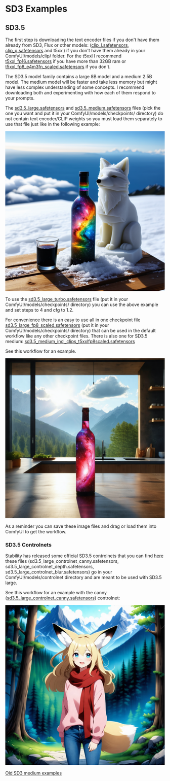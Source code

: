 # SD3 Examples

## SD3.5

The first step is downloading the text encoder files if you don't have them already from SD3, Flux or other models: ([clip_l.safetensors](https://huggingface.co/Comfy-Org/stable-diffusion-3.5-fp8/blob/main/text_encoders/clip_l.safetensors), [clip_g.safetensors](https://huggingface.co/Comfy-Org/stable-diffusion-3.5-fp8/blob/main/text_encoders/clip_g.safetensors) and t5xxl) if you don't have them already in your ComfyUI/models/clip/ folder. For the t5xxl I recommend [t5xxl_fp16.safetensors](https://huggingface.co/Comfy-Org/stable-diffusion-3.5-fp8/blob/main/text_encoders/t5xxl_fp16.safetensors) if you have more than 32GB ram or [t5xxl_fp8_e4m3fn_scaled.safetensors](https://huggingface.co/Comfy-Org/stable-diffusion-3.5-fp8/blob/main/text_encoders/t5xxl_fp8_e4m3fn_scaled.safetensors) if you don't.

The SD3.5 model family contains a large 8B model and a medium 2.5B model. The medium model will be faster and take less memory but might have less complex understanding of some concepts. I recommend downloading both and experimenting with how each of them respond to your prompts.

The [sd3.5_large.safetensors](https://huggingface.co/stabilityai/stable-diffusion-3.5-large/tree/main) and [sd3.5_medium.safetensors](https://huggingface.co/stabilityai/stable-diffusion-3.5-medium/tree/main) files (pick the one you want and put it in your ComfyUI/models/checkpoints/ directory) do not contain text encoder/CLIP weights so you must load them separately to use that file just like in the following example:

![Example](sd3.5_text_encoders_example.png)

To use the [sd3.5_large_turbo.safetensors](https://huggingface.co/stabilityai/stable-diffusion-3.5-large-turbo/tree/main) file (put it in your ComfyUI/models/checkpoints/ directory) you can use the above example and set steps to 4 and cfg to 1.2.

For convenience there is an easy to use all in one checkpoint file [sd3.5_large_fp8_scaled.safetensors](https://huggingface.co/Comfy-Org/stable-diffusion-3.5-fp8/blob/main/sd3.5_large_fp8_scaled.safetensors) (put it in your ComfyUI/models/checkpoints/ directory) that can be used in the default workflow like any other checkpoint files. There is also one for SD3.5 medium: [sd3.5_medium_incl_clips_t5xxlfp8scaled.safetensors](https://huggingface.co/Comfy-Org/stable-diffusion-3.5-fp8/blob/main/sd3.5_medium_incl_clips_t5xxlfp8scaled.safetensors)

See this workflow for an example.

![Example](sd3.5_simple_example.png)

As a reminder you can save these image files and drag or load them into ComfyUI to get the workflow.

### SD3.5 Controlnets

Stability has released some official SD3.5 controlnets that you can find [here](https://huggingface.co/stabilityai/stable-diffusion-3.5-controlnets) these files (sd3.5_large_controlnet_canny.safetensors, sd3.5_large_controlnet_depth.safetensors, sd3.5_large_controlnet_blur.safetensors) go in your ComfyUI/models/controlnet directory and are meant to be used with SD3.5 large.

See this workflow for an example with the canny ([sd3.5_large_controlnet_canny.safetensors](https://huggingface.co/stabilityai/stable-diffusion-3.5-controlnets/tree/main)) controlnet:

![Example](sd3.5_large_canny_controlnet_example.png)


[Old SD3 medium examples](README_old.md)


